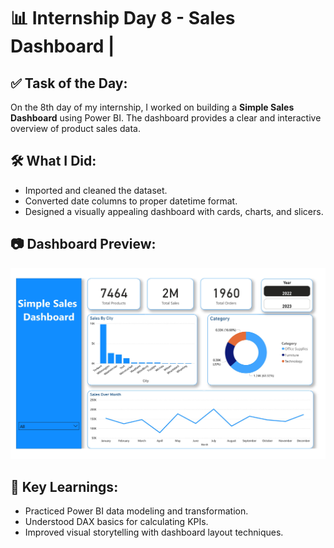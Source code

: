 # 📊 Internship Day 8 - Sales Dashboard |

## ✅ Task of the Day:
On the 8th day of my internship, I worked on building a **Simple Sales Dashboard** using Power BI. The dashboard provides a clear and interactive overview of product sales data.

## 🛠️ What I Did:
- Imported and cleaned the dataset.
- Converted date columns to proper datetime format.
- Designed a visually appealing dashboard with cards, charts, and slicers.


## 📷 Dashboard Preview:

![Sales Dashboard](dashbord.png)

## 📌 Key Learnings:
- Practiced Power BI data modeling and transformation.
- Understood DAX basics for calculating KPIs.
- Improved visual storytelling with dashboard layout techniques.


